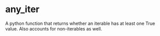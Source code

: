 # any_iter
A python function that returns whether an iterable has at least one True value. Also accounts for non-iterables as well.
